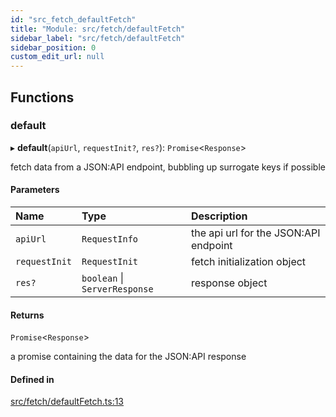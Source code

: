 ```yaml
---
id: "src_fetch_defaultFetch"
title: "Module: src/fetch/defaultFetch"
sidebar_label: "src/fetch/defaultFetch"
sidebar_position: 0
custom_edit_url: null
---
```


## Functions

### default

▸ **default**(`apiUrl`, `requestInit?`, `res?`): `Promise`<`Response`\>

fetch data from a JSON:API endpoint, bubbling up surrogate keys if possible

#### Parameters

| Name          | Type                          | Description                           |
| :------------ | :---------------------------- | :------------------------------------ |
| `apiUrl`      | `RequestInfo`                 | the api url for the JSON:API endpoint |
| `requestInit` | `RequestInit`                 | fetch initialization object           |
| `res?`        | `boolean` \| `ServerResponse` | response object                       |

#### Returns

`Promise`<`Response`\>

a promise containing the data for the JSON:API response

#### Defined in

[src/fetch/defaultFetch.ts:13](https://github.com/pantheon-systems/decoupled-kit-js/blob/3caad45/packages/drupal-kit/src/fetch/defaultFetch.ts#L13)
